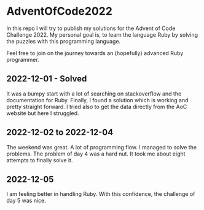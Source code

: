 # AdventOfCode2022

In this repo I will try to publish my solutions for the Advent of Code Challenge 2022. My personal goal is, to learn the language Ruby by solving the puzzles with this programming language.

Feel free to join on the journey towards an (hopefully) advanced Ruby programmer.

## 2022-12-01 - Solved
It was a bumpy start with a lot of searching on stackoverflow and the documentation for Ruby. Finally, I found a solution which is working and pretty straight forward. I tried also to get the data directly from the AoC website but here I struggled.

## 2022-12-02 to 2022-12-04
The weekend was great. A lot of programming flow. I managed to solve the problems. The problem of day 4 was a hard nut. It took me about eight attempts to finally solve it.

## 2022-12-05
I am feeling better in handling Ruby. With this confidence, the challenge of day 5 was nice. 
